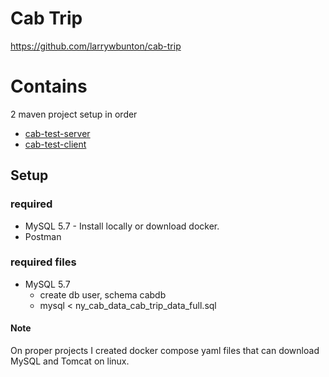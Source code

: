 # Cab Trip 
https://github.com/larrywbunton/cab-trip

# Contains
2 maven project setup in order
- [cab-test-server](cab-test-server/Readme.md)
- [cab-test-client](cab-test-client/Readme.md)

## Setup

### required 
- MySQL 5.7 - Install locally or download docker.
- Postman

### required files 
- MySQL 5.7
  - create db user, schema cabdb
  - mysql < ny_cab_data_cab_trip_data_full.sql

#### Note 
On proper projects I created docker compose yaml files that can download MySQL and Tomcat on linux. 

